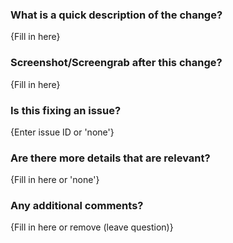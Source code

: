 ### What is a quick description of the change?

{Fill in here}

### Screenshot/Screengrab after this change?

{Fill in here}

### Is this fixing an issue?

{Enter issue ID or 'none'}

### Are there more details that are relevant?

{Fill in here or 'none'}

### Any additional comments?

{Fill in here or remove (leave question)}
